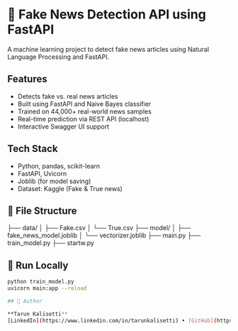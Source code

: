 # 📰 Fake News Detection API using FastAPI

A machine learning project to detect fake news articles using Natural Language Processing and FastAPI.

##  Features

- Detects fake vs. real news articles
- Built using FastAPI and Naive Bayes classifier
- Trained on 44,000+ real-world news samples
- Real-time prediction via REST API (localhost)
- Interactive Swagger UI support

##  Tech Stack

- Python, pandas, scikit-learn
- FastAPI, Uvicorn
- Joblib (for model saving)
- Dataset: Kaggle (Fake & True news)

## 📂 File Structure
├── data/
│ ├── Fake.csv
│ └── True.csv
├── model/
│ ├── fake_news_model.joblib
│ └── vectorizer.joblib
├── main.py
├── train_model.py
├── startw.py


## 🔧 Run Locally

```bash
python train_model.py
uvicorn main:app --reload

## 👤 Author

**Tarun Kalisetti**  
[LinkedIn](https://www.linkedin.com/in/tarunkalisetti) • [GitHub](https://github.com/tarunkalsietti)
